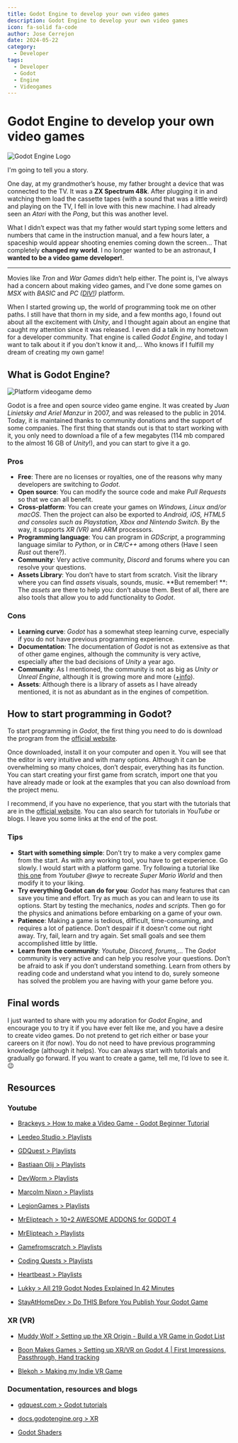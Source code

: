 ```yaml
---
title: Godot Engine to develop your own video games
description: Godot Engine to develop your own video games
icon: fa-solid fa-code
author: Jose Cerrejon
date: 2024-05-22
category:
  - Developer
tags:
  - Developer
  - Godot
  - Engine
  - Videogames
---
```

# Godot Engine to develop your own video games

![Godot Engine Logo](/images/2024/05/godot_logo.jpg "Godot Engine Logo")

I'm going to tell you a story.

One day, at my grandmother’s house, my father brought a device that was connected to the TV. It was a **ZX Spectrum 48k**. After plugging it in and watching them load the cassette tapes (with a sound that was a little weird) and playing on the TV, I fell in love with this new machine. I had already seen an *Atari* with the *Pong*, but this was another level.

What I didn’t expect was that my father would start typing some letters and numbers that came in the instruction manual, and a few hours later, a spaceship would appear shooting enemies coming down the screen... That completely **changed my world**. I no longer wanted to be an astronaut, **I wanted to be a video game developer!**.

- - -

Movies like *Tron* and *War Games* didn’t help either. The point is, I’ve always had a concern about making video games, and I’ve done some games on *MSX* with *BASIC* and *PC ([DIV!](https://github.com/DIVGAMES/DIV-Games-Studio))* platform.

When I started growing up, the world of programming took me on other paths. I still have that thorn in my side, and a few months ago, I found out about all the excitement with *Unity*, and I thought again about an engine that caught my attention since it was released. I even did a talk in my hometown for a developer community. That engine is called *Godot Engine*, and today I want to talk about it if you don't know it and,... Who knows if I fulfill my dream of creating my own game!

## What is Godot Engine?

![Platform videogame demo](/images/2024/05/godot_engine_capture.jpg "Platform videogame demo")

Godot is a free and open source video game engine. It was created by *Juan Linietsky and Ariel Manzur* in 2007, and was released to the public in 2014. Today, it is maintained thanks to community donations and the support of some companies. The first thing that stands out is that to start working with it, you only need to download a file of a few megabytes (114 mb compared to the almost 16 GB of *Unity*!), and you can start to give it a go.

### Pros

- **Free**: There are no licenses or royalties, one of the reasons why many developers are switching to *Godot*.
- **Open source**: You can modify the source code and make *Pull Requests* so that we can all benefit.
- **Cross-platform**: You can create your games on *Windows, Linux and/or macOS*. Then the project can also be exported to *Android, iOS, HTML5 and consoles such as Playstation, Xbox and Nintendo Switch*. By the way, it supports *XR (VR)* and *ARM* processors.
- **Programming language**: You can program in *GDScript*, a programming language similar to *Python*, or in *C#/C++* among others (Have I seen *Rust* out there?).
- **Community**: Very active community, *Discord* and forums where you can resolve your questions.
- **Assets Library**: You don’t have to start from scratch. Visit the library where you can find *assets* visuals, sounds, music. **But remember! **: The *assets* are there to help you: don’t abuse them. Best of all, there are also tools that allow you to add functionality to *Godot*.

### Cons

- **Learning curve**: *Godot* has a somewhat steep learning curve, especially if you do not have previous programming experience.
- **Documentation**: The documentation of *Godot* is not as extensive as that of other game engines, although the community is very active, especially after the bad decisions of *Unity* a year ago.
- **Community**: As I mentioned, the community is not as big as *Unity or Unreal Engine*, although it is growing more and more ([+info](https://godotengine.org/community/)).
- **Assets**: Although there is a library of assets as I have already mentioned, it is not as abundant as in the engines of competition.

## How to start programming in Godot?

To start programming in *Godot*, the first thing you need to do is download the program from the [official website](https://godotengine.org/).

Once downloaded, install it on your computer and open it. You will see that the editor is very intuitive and with many options. Although it can be overwhelming so many choices,  don’t despair, everything has its function. You can start creating your first game from scratch, import one that you have already made or look at the examples that you can also download from the project menu.

I recommend, if you have no experience, that you start with the tutorials that are in the [official website](https://docs.godotengine.org/en/stable/getting_started/introduction). You can also search for tutorials in *YouTube* or blogs. I leave you some links at the end of the post.

### Tips

* **Start with something simple**: Don’t try to make a very complex game from the start. As with any working tool, you have to get experience. Go slowly. I would start with a platform game. Try following a tutorial like [this one](https://www.youtube.com/watch?v=u2fwxuHZXIA) from *Youtuber @wye* to recreate *Super Mario World* and then modify it to your liking.
* **Try everything Godot can do for you**: *Godot* has many features that can save you time and effort. Try as much as you can and learn to use its options. Start by testing the mechanics, *nodes* and *scripts*. Then go for the physics and animations before embarking on a game of your own.
* **Patience**: Making a game is tedious, difficult, time-consuming, and requires a lot of patience. Don’t despair if it doesn’t come out right away. Try, fail, learn and try again. Set small goals and see them accomplished little by little.
* **Learn from the community**: *Youtube, Discord, forums,...* The *Godot* community is very active and can help you resolve your questions. Don’t be afraid to ask if you don’t understand something. Learn from others by reading code and understand what you intend to do, surely someone has solved the problem you are having with your game before you.

## Final words

I just wanted to share with you my adoration for *Godot Engine*, and encourage you to try it if you have ever felt like me, and you have a desire to create video games. Do not pretend to get rich either or base your careers on it (for now). You do not need to have previous programming knowledge (although it helps). You can always start with tutorials and gradually go forward. If you want to create a game, tell me, I’d love to see it. 😉

## Resources

### Youtube

* [Brackeys > How to make a Video Game - Godot Beginner Tutorial](https://www.youtube.com/watch?v=LOhfqjmasi0)

* [Leedeo Studio > Playlists](https://www.youtube.com/@Leedeo/playlists)

* [GDQuest > Playlists](https://www.youtube.com/@Gdquest/playlists)

* [Bastiaan Olij > Playlists](https://www.youtube.com/@BastiaanOlij/playlists)

* [DevWorm > Playlists](https://www.youtube.com/@dev-worm/videos)

* [Marcolm Nixon > Playlists](https://www.youtube.com/@MalcolmANixon/videos)

* [LegionGames > Playlists](https://www.youtube.com/@legiongames2400/videos)

* [MrElipteach > 10+2 AWESOME ADDONS for GODOT 4](https://www.youtube.com/watch?v=-FQNPCB7e3s)

* [MrElipteach > Playlists](https://www.youtube.com/@mrelipteach/playlists)

* [Gamefromscratch > Playlists](https://www.youtube.com/@gamefromscratch/videos)

* [Coding Quests > Playlists](https://www.youtube.com/@CodingQuests/videos)

* [Heartbeast > Playlists](https://www.youtube.com/@uheartbeast/playlists)

* [Lukky > All 219 Godot Nodes Explained In 42 Minutes](https://www.youtube.com/watch?v=tO2gthp45MA)

* [StayAtHomeDev > Do THIS Before You Publish Your Godot Game](https://www.youtube.com/watch?v=3iGHpha-DmE)

### XR (VR)

* [Muddy Wolf > Setting up the XR Origin - Build a VR Game in Godot List](https://www.youtube.com/watch?v=fxZoXfX4oBo&list=PLfX6C2dxVyLxXl3gJwakzdqRaV7WKlqFR)

* [Boon Makes Games > Setting up XR/VR on Godot 4 | First Impressions, Passthrough, Hand tracking](https://www.youtube.com/watch?v=7XWyZblSnZA)

* [Blekoh > Making my Indie VR Game](https://www.youtube.com/watch?v=9gM70XjKgOE&list=PLW-dunxSEhi-WaCz11YABR5UME8RD2zfE)

### Documentation, resources and blogs

* [gdquest.com > Godot tutorials](https://www.gdquest.com/tutorial/godot/)

* [docs.godotengine.org > XR](https://docs.godotengine.org/en/stable/tutorials/xr/index.html)

* [Godot Shaders](https://godotshaders.com)